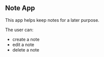 ## Note App

This app helps keep notes for a later purpose.

The user can:
- create a note
- edit a note
- delete a note